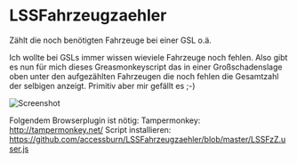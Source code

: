 # LSSFahrzeugzaehler
Zählt die noch benötigten Fahrzeuge bei einer GSL o.ä.


Ich wollte bei GSLs immer wissen wieviele Fahrzeuge noch fehlen.
Also gibt es nun für mich dieses Greasmonkeyscript das in einer Großschadenslage oben unter den aufgezählten Fahrzeugen die noch fehlen die Gesamtzahl der selbigen anzeigt. Primitiv aber mir gefällt es ;-)


![Screenshot](https://github.com/accessburn/LSSFahrzeugzaehler/blob/master/LSSFzZ.JPG?raw=true)




Folgendem Browserplugin ist nötig:
Tampermonkey: http://tampermonkey.net/
Script installieren: https://github.com/accessburn/LSSFahrzeugzaehler/blob/master/LSSFzZ.user.js
